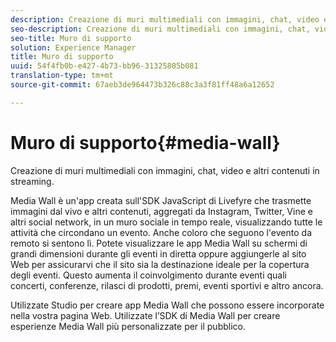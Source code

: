 ```yaml
---
description: Creazione di muri multimediali con immagini, chat, video e altri contenuti in streaming.
seo-description: Creazione di muri multimediali con immagini, chat, video e altri contenuti in streaming.
seo-title: Muro di supporto
solution: Experience Manager
title: Muro di supporto
uuid: 54f4fb0b-e427-4b73-bb96-31325805b081
translation-type: tm+mt
source-git-commit: 67aeb3de964473b326c88c3a3f81ff48a6a12652

---
```



# Muro di supporto{#media-wall}

Creazione di muri multimediali con immagini, chat, video e altri contenuti in streaming.

Media Wall è un'app creata sull'SDK JavaScript di Livefyre che trasmette immagini dal vivo e altri contenuti, aggregati da Instagram, Twitter, Vine e altri social network, in un muro sociale in tempo reale, visualizzando tutte le attività che circondano un evento. Anche coloro che seguono l'evento da remoto si sentono lì. Potete visualizzare le app Media Wall su schermi di grandi dimensioni durante gli eventi in diretta oppure aggiungerle al sito Web per assicurarvi che il sito sia la destinazione ideale per la copertura degli eventi. Questo aumenta il coinvolgimento durante eventi quali concerti, conferenze, rilasci di prodotti, premi, eventi sportivi e altro ancora.

Utilizzate Studio per creare app Media Wall che possono essere incorporate nella vostra pagina Web. Utilizzate l’SDK di Media Wall per creare esperienze Media Wall più personalizzate per il pubblico.
